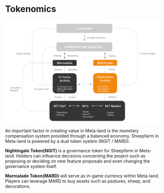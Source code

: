 # Tokenomics

![](<../.gitbook/assets/image (18).png>)

An important factor in creating value in Meta-land is the monetary compensation system provided through a balanced economy. Sheepfarm in Meta-land is powered by a dual token system (NGIT / MARD).



**Nightingale Token(NGIT)** is a governance token for Sheepfarm in Meta-land. Holders can influence decisions concerning the project such as proposing or deciding on new feature proposals and even changing the governance system itself.



**Marmalade Token(MARD)** will serve as in-game currency within Meta-land. Players can leverage MARD to buy assets such as pastures, sheep, and decorations.
